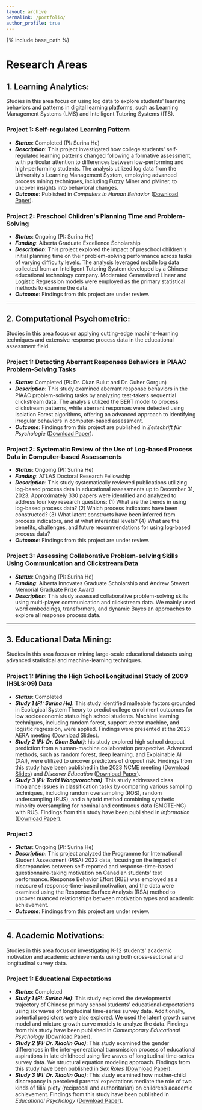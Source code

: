 ```yaml
---
layout: archive
permalink: /portfolio/
author_profile: true
---
```


{% include base_path %}

# Research Areas

## 1. Learning Analytics: 
Studies in this area focus on using log data to explore students' learning behaviors and patterns in digital learning platforms, such as Learning Management Systems (LMS) and Intelligent Tutoring Systems (ITS).

### Project 1: Self-regulated Learning Pattern
* **_Status_**: Completed (PI: Surina He)
* **_Description_**: This project investigated how college students' self-regulated learning patterns changed following a formative assessment, with particular attention to differences between low-performing and high-performing students. The analysis utilized log data from the University's Learning Management System, employing advanced process mining techniques, including Fuzzy Miner and pMiner, to uncover insights into behavioral changes.
* **_Outcome_**: Published in *Computers in Human Behavior* ([Download Paper](files/Paper9SelfRegulatedLearning.pdf)).
  
### Project 2: Preschool Children's Planning Time and Problem-Solving
* **_Status_**: Ongoing (PI: Surina He)
* **_Funding_**: Alberta Graduate Excellence Scholarship
* **_Description_**: This project explored the impact of preschool children's initial planning time on their problem-solving performance across tasks of varying difficulty levels. The analysis leveraged mobile log data collected from an Intelligent Tutoring System developed by a Chinese educational technology company. Moderated Generalized Linear and Logistic Regression models were employed as the primary statistical methods to examine the data.
* **_Outcome_**: Findings from this project are under review.  

----

## 2. Computational Psychometric:
Studies in this area focus on applying cutting-edge machine-learning techniques and extensive response process data in the educational assessment field.

### Project 1: Detecting Aberrant Responses Behaviors in PIAAC Problem-Solving Tasks
* **_Status_**: Completed (PI: Dr. Okan Bulut and Dr. Guher Gorgun)
* **_Description_**: This study examined aberrant response behaviors in the PIAAC problem-solving tasks by analyzing test-takers sequential clickstream data. The analysis utilized the BERT model to process clickstream patterns, while aberrant responses were detected using Isolation Forest algorithms, offering an advanced approach to identifying irregular behaviors in computer-based assessment.
* **_Outcome_**: Findings from this project are published in *Zeitschrift für Psychologie* ([Download Paper](files/Paper10Anomaly.pdf)).

### Project 2: Systematic Review of the Use of Log-based Process Data in Computer-based Assessments
* **_Status_**: Ongoing (PI: Surina He)
* **_Funding_**: ATLAS Doctoral Research Fellowship
* **_Description_**: This study systematically reviewed publications utilizing log-based process data in educational assessments up to December 31, 2023. Approximately 330 papers were identified and analyzed to address four key research questions: (1) What are the trends in using log-based process data? (2) Which process indicators have been constructed? (3) What latent constructs have been inferred from process indicators, and at what inferential levels? (4) What are the benefits, challenges, and future recommendations for using log-based process data?
* **_Outcome_**: Findings from this project are under review.  

### Project 3: Assessing Collaborative Problem-solving Skills Using Communication and Clickstream Data
* **_Status_**: Ongoing (PI: Surina He)
* **_Funding_**: Alberta Innovates Graduate Scholarship and Andrew Stewart Memorial Graduate Prize Award
* **_Description_**: This study assessed collaborative problem-solving skills using multi-player communication and clickstream data. We mainly used word embeddings, transformers, and dynamic Bayesian approaches to explore all response process data.

----

## 3. Educational Data Mining: 
Studies in this area focus on mining large-scale educational datasets using advanced statistical and machine-learning techniques.

### Project 1: Mining the High School Longitudinal Study of 2009 (HSLS:09) Data
* **_Status_**: Completed
* **_Study 1 (PI: Surina He)_**: This study identified malleable factors grounded in Ecological System Theory to predict college enrollment outcomes for low socioeconomic status high school students. Machine learning techniques, including random forest, support vector machine, and logistic regression, were applied. Findings were presented at the 2023 AERA meeting ([Download Slides](files/04_2023AERAHS.pdf)).
* **_Study 2 (PI: Dr. Okan Bulut)_**: his study explored high school dropout prediction from a human-machine collaboration perspective. Advanced methods, such as random forest, deep learning, and Explainable AI (XAI), were utilized to uncover predictors of dropout risk. Findings from this study have been published in the 2023 NCME meeting ([Download Slides](files/08_2023NCMEHW.pdf)) and *Discover Education* ([Download Paper](files/Paper12DroupOut.pdf)).
* **_Study 3 (PI: Tarid Wongvorachan)_**: This study addressed class imbalance issues in classification tasks by comparing various sampling techniques, including random oversampling (ROS), random undersampling (RUS), and a hybrid method combining synthetic minority oversampling for nominal and continuous data (SMOTE-NC) with RUS. Findings from this study have been published in *Information* ([Download Paper](files/Paper8Undersampling.pdf)).
  
### Project 2
* **_Status_**: Ongoing (PI: Surina He)
* **_Description_**: This project analyzed the Programme for International Student Assessment (PISA) 2022 data, focusing on the impact of discrepancies between self-reported and response-time-based questionnaire-taking motivation on Canadian students' test performance. Response Behavior Effort (RBE) was employed as a measure of response-time-based motivation, and the data were examined using the Response Surface Analysis (RSA) method to uncover nuanced relationships between motivation types and academic achievement.
* **_Outcome_**: Findings from this project are under review.

----

## 4. Academic Motivations:
Studies in this area focus on investigating K-12 students' academic motivation and academic achievements using both cross-sectional and longitudinal survey data. 

### Project 1: Educational Expectations
* **_Status_**: Completed
* **_Study 1 (PI: Surina He)_**: This study explored the developmental trajectory of Chinese primary school students' educational expectations using six waves of longitudinal time-series survey data. Additionally, potential predictors were also explored. We used the latent growth curve model and mixture growth curve models to analyze the data. Findings from this study have been published in *Contemporary Educational Psychology* ([Download Paper](files/Paper7TrajectoriesExpectations.pdf)).
* **_Study 2 (PI: Dr. Xiaolin Guo)_**: This study examined the gender differences in the inter-generational transmission process of educational aspirations in late childhood using five waves of longitudinal time-series survey data. We structural equation modeling approach. Findings from this study have been published in *Sex Roles* ([Download Paper](files/Paper5IntergenerationalTransmission.pdf)).
* **_Study 3 (PI: Dr. Xiaolin Guo)_**: This study examined how mother-child discrepancy in perceived parental expectations mediate the role of two kinds of filial piety (reciprocal and authoritarian) on children’s academic achievement. Findings from this study have been published in *Educational Psychology* ([Download Paper](files/Paper4FilialPiety.pdf)).
